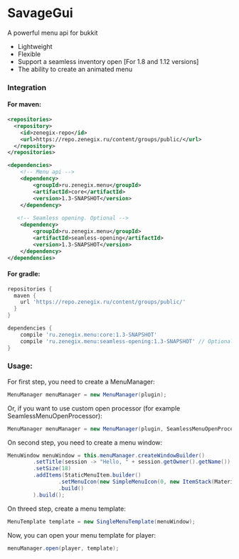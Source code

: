 # SavageGui

A powerful menu api for bukkit

- Lightweight
- Flexible
- Support a seamless inventory open [For 1.8 and 1.12 versions]
- The ability to create an animated menu

### Integration
#### For maven:
```xml
<repositories>
  <repository>
    <id>zenegix-repo</id>
    <url>https://repo.zenegix.ru/content/groups/public/</url>
  </repository>
</repositories>

<dependencies>
    <!-- Menu api -->
    <dependency>
        <groupId>ru.zenegix.menu</groupId>
        <artifactId>core</artifactId>
        <version>1.3-SNAPSHOT</version>
    </dependency>
  
   <!-- Seamless opening. Optional -->
    <dependency>
        <groupId>ru.zenegix.menu</groupId>
        <artifactId>seamless-opening</artifactId>
        <version>1.3-SNAPSHOT</version>
    </dependency>
</dependencies>
```
#### For gradle:
```gradle
repositories {
  maven {
    url 'https://repo.zenegix.ru/content/groups/public/'
  }
}

dependencies {
    compile 'ru.zenegix.menu:core:1.3-SNAPSHOT'
    compile 'ru.zenegix.menu:seamless-opening:1.3-SNAPSHOT' // Optional
}
```

### Usage:

For first step, you need to create a MenuManager:
```java
MenuManager menuManager = new MenuManager(plugin);
```

Or, if you want to use custom open processor (for example SeamlessMenuOpenProcessor):
```java 
MenuManager menuManager = new MenuManager(plugin, SeamlessMenuOpenProcessorFactory.get(plugin))
```

On second step, you need to create a menu window:
```java
MenuWindow menuWindow = this.menuManager.createWindowBuilder()
        .setTitle(session -> "Hello, " + session.getOwner().getName())
        .setSize(18)
        .addItems(StaticMenuItem.builder()
                .setMenuIcon(new SimpleMenuIcon(0, new ItemStack(Material.STONE)))
                .build()
        ).build();
```

On threed step, create a menu template:
```java
MenuTemplate template = new SingleMenuTemplate(menuWindow);
```

Now, you can open your menu template for player:
```java
menuManager.open(player, template);
```
